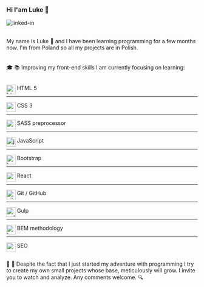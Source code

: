 ### Hi I'am Luke 👋

[<img align="left" alt="linked-in" src="https://img.shields.io/badge/linkedin-%230077B5.svg?&style=for-the-badge&logo=linkedin&logoColor=white" />](https://www.linkedin.com/in/łukasz-romanek)<br><br>

My name is Luke :eyes: and I have been learning programming for a few months now. I'm from Poland so all my projects are in Polish.<br><br>  
 :mortar_board: :books: Improving my front-end skills I am currently focusing on learning:<br><br>

<img align="left" width="25px" alt="html" src="https://img.icons8.com/color/344/html-5--v1.png" />  HTML 5<hr>
<img align="left" width="25px" alt="css" src="https://img.icons8.com/color/344/css3.png" /> CSS 3<hr>
<img align="left" width="25px" alt="sass" src="https://img.icons8.com/color/344/sass.png" /> SASS preprocessor<hr>
<img align="left" width="25px" alt="javascript" src="https://img.icons8.com/color/344/javascript--v1.png" /> JavaScript<hr>
<img align="left" width="25px" alt="bootstrap" src="https://img.icons8.com/color/344/bootstrap.png" /> Bootstrap<hr>
<img align="left" width="25px" alt="css" src="https://img.icons8.com/officel/30/000000/react.png" /> React<hr>
<img align="left" width="25px" alt="git" src="https://img.icons8.com/color/344/git.png" /> Git / GitHub<hr>
<img align="left" width="25px" alt="gulp" src="https://img.icons8.com/external-tal-revivo-color-tal-revivo/344/external-gulp-an-open-source-javascript-toolkit-by-fractal-innovations-logo-color-tal-revivo.png" /> Gulp<hr>
<img align="left" width="25px" alt="bem" src="https://img.icons8.com/fluency/344/left-view.png" /> BEM methodology<hr>
<img align="left" width="25px" alt="seo" src="https://img.icons8.com/external-flaticons-flat-flat-icons/344/external-seo-web-development-flaticons-flat-flat-icons-2.png" /> SEO<br><br>

:construction: :wrench: Despite the fact that I just started my adventure with programming I try to create my own small projects whose base, meticulously will grow. I invite you to watch and analyze. Any comments welcome. :mag:

